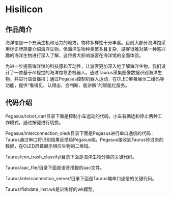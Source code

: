 # Hisilicon
## 作品简介
海洋馆是一个充满生机和活力的地方，物种多样性十分丰富。目前大部分海洋馆采用标识牌简要介绍海洋生物，但海洋生物种类繁多且复杂，游客很难对某一种感兴趣的海洋生物进行深入了解，这将极大影响游客在海洋馆的全面体验。

为进一步提高海洋馆的科技感和互动性，让游客更加深入地了解海洋生物，我们设计了一款基于AI视觉的海洋馆导游机器人。通过Taurus采集图像数据识别海洋生物，并进行语音播报；通过Pegasus控制机器人运动，在OLED屏幕展示二维码等功能，提供“看得见、认得出、会判断、能讲解”的智能化服务。
## 代码介绍
Pegasus/robot_car/目录下面是控制小车运动的代码，小车有循迹和停止两种工作模式，通过按键进行切换。

Pegasus/interconnection_oled/目录下面是Pegasus进行串口通信的代码：Taurus通过串口将识别结果反馈给Pegasus端，Pegasus接收到Taurus传过来的数据，在OLED屏幕展示相应生物的二维码。

Taurus/cnn_trash_classify/目录下面是海洋生物分类的关键代码。

Taurus/aac_file/目录下面是语音播报的aac文件。

Taurus/interconnection_server/目录下面是Taurus端串口通信的关键代码。

Taurus/fishdata_inst.wk是训练好的wk模型。
